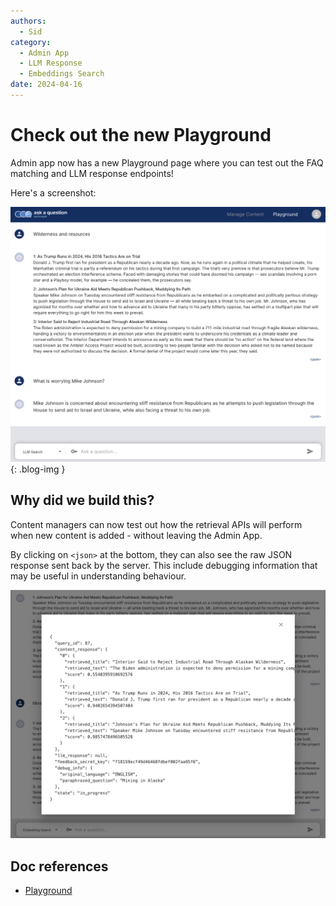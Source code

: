 ```yaml
---
authors:
  - Sid
category:
  - Admin App
  - LLM Response
  - Embeddings Search
date: 2024-04-16
---
```

# Check out the new Playground

Admin app now has a new Playground page where you can test out the FAQ matching and LLM response endpoints!

<!-- more -->

Here's a screenshot:

![Playground](../images/playground.png){: .blog-img }

## Why did we build this?

Content managers can now test out how the retrieval APIs will perform when new content is added - without
leaving the Admin App.

By clicking on `<json>` at the bottom, they can also see the raw JSON response sent back
by the server. This include debugging information that may be useful in understanding behaviour.

![Playground JSON](../images/playground-json.png)


## Doc references

- [Playground](../../components/admin-app/playground.md)
